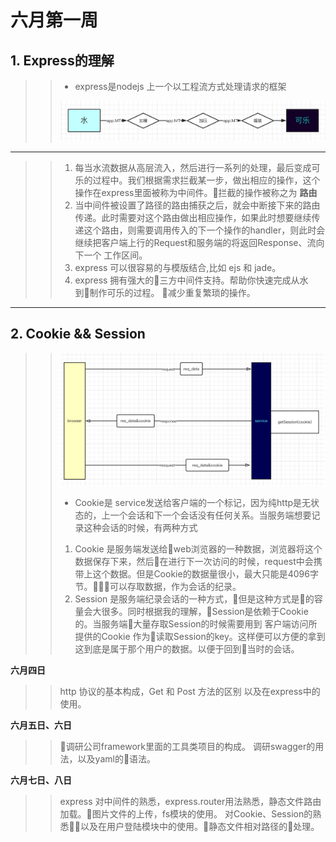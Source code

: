 # 六月第一周
## 1. Express的理解
>>- express是nodejs 上一个以工程流方式处理请求的框架
>>
>>![Alt text](./middleWare.png)
---
>>1. 每当水流数据从高层流入，然后进行一系列的处理，最后变成可乐的过程中。我们根据需求拦截某一步，做出相应的操作，这个操作在express里面被称为中间件。拦截的操作被称之为 __路由__
>>2. 当中间件被设置了路径的路由捕获之后，就会中断接下来的路由传递。此时需要对这个路由做出相应操作，如果此时想要继续传递这个路由，则需要调用传入的下一个操作的handler，则此时会继续把客户端上行的Request和服务端的将返回Response、流向下一个 工作区间。
>>3. express 可以很容易的与模版结合,比如 ejs 和 jade。
>>4. express 拥有强大的三方中间件支持。帮助你快速完成从水到制作可乐的过程。 减少重复繁琐的操作。

---
## 2. Cookie && Session
>>![Alt text](./cookie.png)
>>- Cookie是 service发送给客户端的一个标记，因为纯http是无状态的，上一个会话和下一个会话没有任何关系。当服务端想要记录这种会话的时候，有两种方式
>> 1. Cookie 是服务端发送给web浏览器的一种数据，浏览器将这个数据保存下来，然后在进行下一次访问的时候，request中会携带上这个数据。但是Cookie的数据量很小，最大只能是4096字节。可以存取数据，作为会话的纪录。
>> 2. Session 是服务端纪录会话的一种方式，但是这种方式是的容量会大很多。同时根据我的理解，Session是依赖于Cookie的。当服务端大量存取Session的时候需要用到 客户端访问所提供的Cookie 作为读取Session的key。这样便可以方便的拿到这到底是属于那个用户的数据。以便于回到当时的会话。

__六月四日__
>> http 协议的基本构成，Get 和 Post 方法的区别 以及在express中的使用。

__六月五日、六日__
>> 调研公司framework里面的工具类项目的构成。
>> 调研swagger的用法，以及yaml的语法。

__六月七日、八日__
>> express 对中间件的熟悉，express.router用法熟悉，静态文件路由加载。图片文件的上传，fs模块的使用。
>> 对Cookie、Session的熟悉以及在用户登陆模块中的使用。静态文件相对路径的处理。